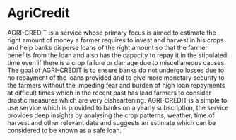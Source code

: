 # AgriCredit
AGRI-CREDIT is a service whose primary focus is aimed to estimate the right amount of money a farmer requires to invest and harvest in his crops and help banks disperse loans of the right amount so that the farmer benefits from the loan and also has the capacity to repay it in the stipulated time even if there is a crop failure or damage due to miscellaneous causes. The goal of AGRI-CREDIT is to ensure banks do not undergo losses due to no repayment of the loans provided and to give more monetary security to the farmers without the impeding fear and burden of high loan repayments at difficult times which in the recent past has lead farmers to consider drastic measures which are very disheartening. AGRI-CREDIT is a simple to use service which is provided to banks on a yearly subscription, the service provides deep insights by analysing the crop patterns, weather, time of harvest and other relevant data and suggests an estimate which can be considered to be known as a safe loan.
